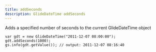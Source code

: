 ```yaml
---
title: addSeconds
description: GlideDateTime addSeconds
---
```

Adds a specified number of seconds to the current GlideDateTime object

``` {.js}
var gdt = new GlideDateTime("2011-12-07 08:00:00");
gdt.addSeconds(1000);
gs.info(gdt.getValue()); // output: 2011-12-07 08:16:40
```